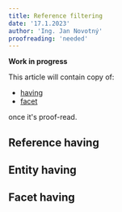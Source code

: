 ```yaml
---
title: Reference filtering
date: '17.1.2023'
author: 'Ing. Jan Novotný'
proofreading: 'needed'
---
```


**Work in progress**

This article will contain copy of:

- [having](https://evitadb.io/research/assignment/querying/query_language#reference-having-attribute)
- [facet](https://evitadb.io/research/assignment/querying/query_language#facet)

once it's proof-read.

## Reference having

## Entity having

## Facet having